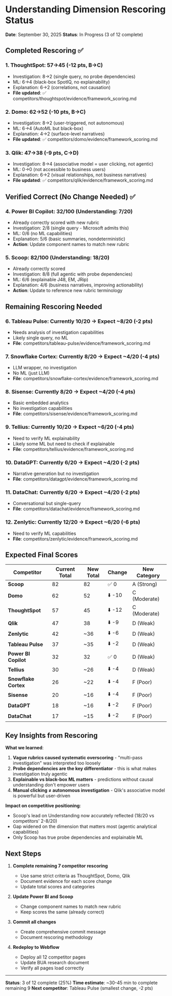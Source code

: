 # Understanding Dimension Rescoring Status
**Date**: September 30, 2025
**Status**: In Progress (3 of 12 complete)

## Completed Rescoring ✅

### 1. ThoughtSpot: 57→45 (-12 pts, B→C)
- Investigation: 8→2 (single query, no probe dependencies)
- ML: 6→4 (black-box SpotIQ, no explainability)
- Explanation: 6→2 (correlations, not causation)
- **File updated**: ✅ competitors/thoughtspot/evidence/framework_scoring.md

### 2. Domo: 62→52 (-10 pts, B→C)
- Investigation: 8→2 (user-triggered, not autonomous)
- ML: 6→4 (AutoML but black-box)
- Explanation: 4→2 (surface-level narratives)
- **File updated**: ✅ competitors/domo/evidence/framework_scoring.md

### 3. Qlik: 47→38 (-9 pts, C→D)
- Investigation: 8→4 (associative model = user clicking, not agentic)
- ML: 0→0 (not accessible to business users)
- Explanation: 6→2 (visual relationships, not business narratives)
- **File updated**: ✅ competitors/qlik/evidence/framework_scoring.md

## Verified Correct (No Change Needed) ✅

### 4. Power BI Copilot: 32/100 (Understanding: 7/20)
- Already correctly scored with new rubric
- Investigation: 2/8 (single query - Microsoft admits this)
- ML: 0/6 (no ML capabilities)
- Explanation: 5/6 (basic summaries, nondeterministic)
- **Action**: Update component names to match new rubric

### 5. Scoop: 82/100 (Understanding: 18/20)
- Already correctly scored
- Investigation: 8/8 (full agentic with probe dependencies)
- ML: 6/6 (explainable J48, EM, JRip)
- Explanation: 4/6 (business narratives, improving actionability)
- **Action**: Update to reference new rubric terminology

## Remaining Rescoring Needed

### 6. Tableau Pulse: Currently 10/20 → Expect ~8/20 (-2 pts)
- Needs analysis of investigation capabilities
- Likely single query, no ML
- **File**: competitors/tableau-pulse/evidence/framework_scoring.md

### 7. Snowflake Cortex: Currently 8/20 → Expect ~4/20 (-4 pts)
- LLM wrapper, no investigation
- No ML (just LLM)
- **File**: competitors/snowflake-cortex/evidence/framework_scoring.md

### 8. Sisense: Currently 8/20 → Expect ~4/20 (-4 pts)
- Basic embedded analytics
- No investigation capabilities
- **File**: competitors/sisense/evidence/framework_scoring.md

### 9. Tellius: Currently 10/20 → Expect ~6/20 (-4 pts)
- Need to verify ML explainability
- Likely some ML but need to check if explainable
- **File**: competitors/tellius/evidence/framework_scoring.md

### 10. DataGPT: Currently 6/20 → Expect ~4/20 (-2 pts)
- Narrative generation but no investigation
- **File**: competitors/datagpt/evidence/framework_scoring.md

### 11. DataChat: Currently 6/20 → Expect ~4/20 (-2 pts)
- Conversational but single-query
- **File**: competitors/datachat/evidence/framework_scoring.md

### 12. Zenlytic: Currently 12/20 → Expect ~6/20 (-6 pts)
- Need to verify ML capabilities
- **File**: competitors/zenlytic/evidence/framework_scoring.md

## Expected Final Scores

| Competitor | Current Total | New Total | Change | New Category |
|------------|--------------|-----------|--------|--------------|
| **Scoop** | 82 | 82 | ✅ 0 | A (Strong) |
| **Domo** | 62 | 52 | ⬇️ -10 | C (Moderate) |
| **ThoughtSpot** | 57 | 45 | ⬇️ -12 | C (Moderate) |
| **Qlik** | 47 | 38 | ⬇️ -9 | D (Weak) |
| **Zenlytic** | 42 | ~36 | ⬇️ -6 | D (Weak) |
| **Tableau Pulse** | 37 | ~35 | ⬇️ -2 | D (Weak) |
| **Power BI Copilot** | 32 | 32 | ✅ 0 | D (Weak) |
| **Tellius** | 30 | ~26 | ⬇️ -4 | D (Weak) |
| **Snowflake Cortex** | 26 | ~22 | ⬇️ -4 | F (Poor) |
| **Sisense** | 20 | ~16 | ⬇️ -4 | F (Poor) |
| **DataGPT** | 18 | ~16 | ⬇️ -2 | F (Poor) |
| **DataChat** | 17 | ~15 | ⬇️ -2 | F (Poor) |

## Key Insights from Rescoring

**What we learned**:
1. **Vague rubrics caused systematic overscoring** - "multi-pass investigation" was interpreted too loosely
2. **Probe dependencies are the key differentiator** - this is what makes investigation truly agentic
3. **Explainable vs black-box ML matters** - predictions without causal understanding don't empower users
4. **Manual clicking ≠ autonomous investigation** - Qlik's associative model is powerful but user-driven

**Impact on competitive positioning**:
- Scoop's lead on Understanding now accurately reflected (18/20 vs competitors' 2-8/20)
- Gap widened on the dimension that matters most (agentic analytical capabilities)
- Only Scoop has true probe dependencies and explainable ML

## Next Steps

1. **Complete remaining 7 competitor rescoring**
   - Use same strict criteria as ThoughtSpot, Domo, Qlik
   - Document evidence for each score change
   - Update total scores and categories

2. **Update Power BI and Scoop**
   - Change component names to match new rubric
   - Keep scores the same (already correct)

3. **Commit all changes**
   - Create comprehensive commit message
   - Document rescoring methodology

4. **Redeploy to Webflow**
   - Deploy all 12 competitor pages
   - Update BUA research document
   - Verify all pages load correctly

---

**Status**: 3 of 12 complete (25%)
**Time estimate**: ~30-45 min to complete remaining 9
**Next competitor**: Tableau Pulse (smallest change, -2 pts)